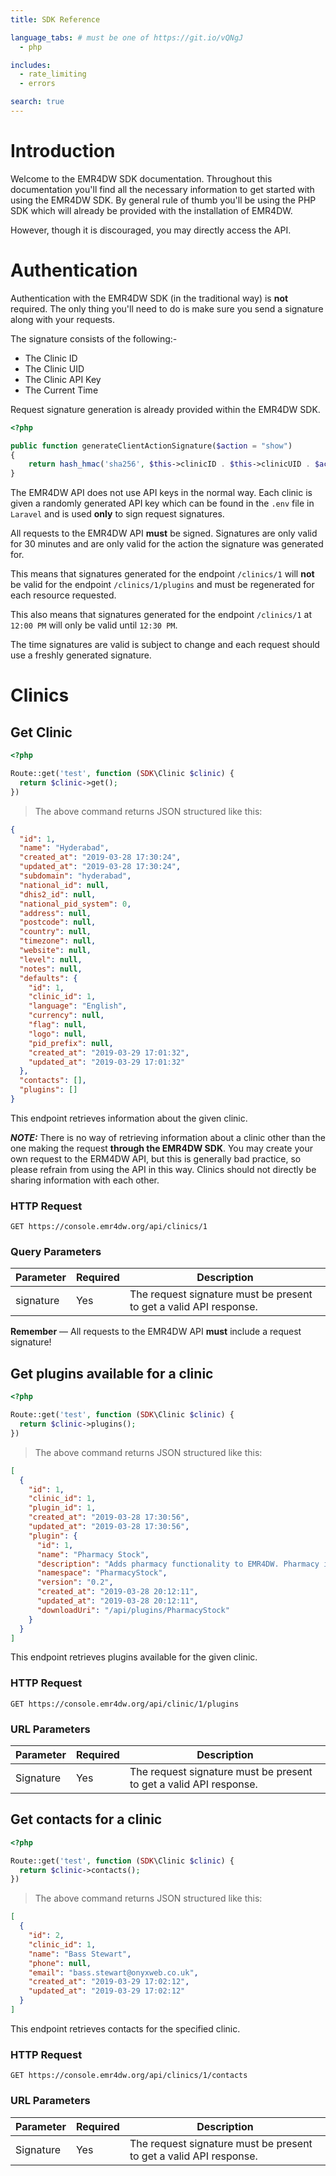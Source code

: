 ```yaml
---
title: SDK Reference

language_tabs: # must be one of https://git.io/vQNgJ
  - php

includes:
  - rate_limiting
  - errors

search: true
---
```


# Introduction

Welcome to the EMR4DW SDK documentation. Throughout this documentation you'll 
find all the necessary information to get started with using the EMR4DW SDK. By general rule of thumb
you'll be using the PHP SDK which will already be provided with the installation of EMR4DW. 

However, though it is discouraged, you may directly access the API.

# Authentication

Authentication with the EMR4DW SDK (in the traditional way) is **not** required. The only thing you'll need to do
is make sure you send a signature along with your requests.

The signature consists of the following:-

* The Clinic ID
* The Clinic UID
* The Clinic API Key
* The Current Time

Request signature generation is already provided within the EMR4DW SDK.

```php
<?php

public function generateClientActionSignature($action = "show")
{
    return hash_hmac('sha256', $this->clinicID . $this->clinicUID . $action . (time()), $this->clinicApiKey);
}
```

The EMR4DW API does not use API keys in the normal way. Each clinic is given a randomly generated API key which can be found in the `.env` file in `Laravel` and is used __only__ to sign request signatures.

All requests to the EMR4DW API **must** be signed. Signatures are only valid for 30 minutes and are only valid for the action the signature was generated for.

This means that signatures generated for the endpoint `/clinics/1` will **not** be valid for the endpoint `/clinics/1/plugins` and must be regenerated for each resource requested.

This also means that signatures generated for the endpoint `/clinics/1` at `12:00 PM` will only be valid until `12:30 PM`.

The time signatures are valid is subject to change and each request should use a freshly generated signature.

# Clinics

## Get Clinic

```php
<?php

Route::get('test', function (SDK\Clinic $clinic) {
  return $clinic->get();
})
```

> The above command returns JSON structured like this:

```json
{
  "id": 1,
  "name": "Hyderabad",
  "created_at": "2019-03-28 17:30:24",
  "updated_at": "2019-03-28 17:30:24",
  "subdomain": "hyderabad",
  "national_id": null,
  "dhis2_id": null,
  "national_pid_system": 0,
  "address": null,
  "postcode": null,
  "country": null,
  "timezone": null,
  "website": null,
  "level": null,
  "notes": null,
  "defaults": {
    "id": 1,
    "clinic_id": 1,
    "language": "English",
    "currency": null,
    "flag": null,
    "logo": null,
    "pid_prefix": null,
    "created_at": "2019-03-29 17:01:32",
    "updated_at": "2019-03-29 17:01:32"
  },
  "contacts": [],
  "plugins": []
}
```

This endpoint retrieves information about the given clinic.

**_NOTE:_** There is no way of retrieving information about a clinic other than the one making the request **through the EMR4DW SDK**. You may create your own request to the ERM4DW API, but this is generally bad practice, so please refrain from using the API in this way. Clinics should not directly be sharing information with each other.

### HTTP Request

`GET https://console.emr4dw.org/api/clinics/1`

### Query Parameters

Parameter | Required | Description
--------- | ------- | -----------
signature | Yes | The request signature must be present to get a valid API response.

<aside class="warning">
<strong>Remember</strong> — All requests to the EMR4DW API <strong>must</strong> include a request signature!
</aside>

## Get plugins available for a clinic

```php
<?php

Route::get('test', function (SDK\Clinic $clinic) {
  return $clinic->plugins();
})
```

> The above command returns JSON structured like this:

```json
[
  {
    "id": 1,
    "clinic_id": 1,
    "plugin_id": 1,
    "created_at": "2019-03-28 17:30:56",
    "updated_at": "2019-03-28 17:30:56",
    "plugin": {
      "id": 1,
      "name": "Pharmacy Stock",
      "description": "Adds pharmacy functionality to EMR4DW. Pharmacy item management, stock management & patient prescriptions.",
      "namespace": "PharmacyStock",
      "version": "0.2",
      "created_at": "2019-03-28 20:12:11",
      "updated_at": "2019-03-28 20:12:11",
      "downloadUri": "/api/plugins/PharmacyStock"
    }
  }
]
```

This endpoint retrieves plugins available for the given clinic.

### HTTP Request

`GET https://console.emr4dw.org/api/clinic/1/plugins`

### URL Parameters

Parameter | Required | Description
--------- | ----------- | -----------
Signature | Yes | The request signature must be present to get a valid API response.

## Get contacts for a clinic

```php
<?php

Route::get('test', function (SDK\Clinic $clinic) {
  return $clinic->contacts();
})
```

> The above command returns JSON structured like this:

```json
[
  {
    "id": 2,
    "clinic_id": 1,
    "name": "Bass Stewart",
    "phone": null,
    "email": "bass.stewart@onyxweb.co.uk",
    "created_at": "2019-03-29 17:02:12",
    "updated_at": "2019-03-29 17:02:12"
  }
]
```

This endpoint retrieves contacts for the specified clinic.

### HTTP Request

`GET https://console.emr4dw.org/api/clinics/1/contacts`

### URL Parameters

Parameter | Required | Description
--------- | ----------- | -----------
Signature | Yes | The request signature must be present to get a valid API response.

